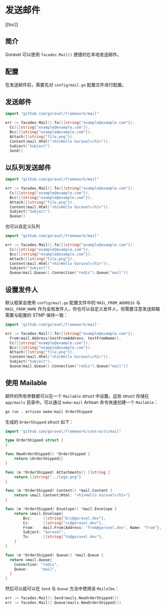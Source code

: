 # 发送邮件

[[toc]]

## 简介

Goravel 可以使用 `facades.Mail()` 便捷的在本地发送邮件。

## 配置

在发送邮件前，需要先对 `config/mail.go` 配置文件进行配置。

## 发送邮件

```go
import "github.com/goravel/framework/mail"

err := facades.Mail().To([]string{"example@example.com"}).
  Cc([]string{"example@example.com"}).
  Bcc([]string{"example@example.com"}).
  Attach([]string{"file.png"}).
  Content(mail.Html("<h1>Hello Goravel</h1>")).
  Subject("Subject").
  Send()
```

## 以队列发送邮件

```go
import "github.com/goravel/framework/mail"

err := facades.Mail().To([]string{"example@example.com"}).
  Cc([]string{"example@example.com"}).
  Bcc([]string{"example@example.com"}).
  Attach([]string{"file.png"}).
  Content(mail.Html("<h1>Hello Goravel</h1>")).
  Subject("Subject").
  Queue()
```

也可以自定义队列

```go
import "github.com/goravel/framework/mail"

err := facades.Mail().To([]string{"example@example.com"}).
  Cc([]string{"example@example.com"}).
  Bcc([]string{"example@example.com"}).
  Attach([]string{"file.png"}).
  Content(mail.Html("<h1>Hello Goravel</h1>")).
  Subject("Subject").
  Queue(mail.Queue().Connection("redis").Queue("mail"))
```

## 设置发件人

默认框架会使用 `config/mail.go` 配置文件中的 `MAIL_FROM_ADDRESS` 与 `MAIL_FROM_NAME` 作为全局发件人，你也可以自定义发件人，但需要注意发送邮箱需要与配置的 STMP 保持一致：

```go
import "github.com/goravel/framework/mail"

err := facades.Mail().To([]string{"example@example.com"}).
  From(mail.Address(testFromAddress, testFromName)).
  Cc([]string{"example@example.com"}).
  Bcc([]string{"example@example.com"}).
  Attach([]string{"file.png"}).
  Content(mail.Html("<h1>Hello Goravel</h1>")).
  Subject("Subject").
  Queue(mail.Queue().Connection("redis").Queue("mail"))
```

## 使用 Mailable

邮件的所有参数都可以在一个 `Mailable` struct 中设置。这些 struct 存储在 `app/mails` 目录中。可以通过 `make:mail` Artisan 命令快速创建一个 `Mailable`：

```bash
go run . artisan make:mail OrderShipped
```

生成的 `OrderShipped` struct 如下：

```go
import "github.com/goravel/framework/contracts/mail"

type OrderShipped struct {
}

func NewOrderShipped() *OrderShipped {
	return &OrderShipped{}
}

func (m *OrderShipped) Attachments() []string {
	return []string{"../logo.png"}
}

func (m *OrderShipped) Content() *mail.Content {
	return &mail.Content{Html: "<h1>Hello Goravel</h1>"}
}

func (m *OrderShipped) Envelope() *mail.Envelope {
	return &mail.Envelope{
		Bcc:     []string{"bcc@goravel.dev"},
		Cc:      []string{"cc@goravel.dev"},
		From:    mail.From{Address: "from@goravel.dev", Name: "from"},
		Subject: "Goravel",
		To:      []string{"to@goravel.dev"},
	}
}

func (m *OrderShipped) Queue() *mail.Queue {
  return &mail.Queue{
    Connection: "redis",
    Queue:      "mail",
  }
}
```

然后可以就可以在 `Send` 与 `Queue` 方法中使用该 `Mailalbe`：

```go
err := facades.Mail().Send(mails.NewOrderShipped())
err := facades.Mail().Queue(mails.NewOrderShipped())
```

<CommentService/>
